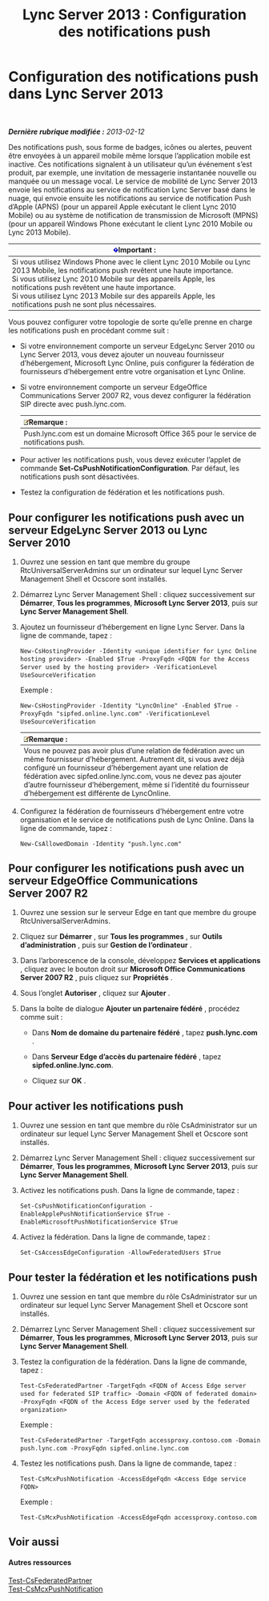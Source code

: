 ﻿---
title: 'Lync Server 2013 : Configuration des notifications push'
TOCTitle: Configuration des notifications push
ms:assetid: d77f2c06-0fe6-45d5-8f08-808ab871b3e0
ms:mtpsurl: https://technet.microsoft.com/fr-fr/library/Hh690047(v=OCS.15)
ms:contentKeyID: 49298999
ms.date: 05/20/2016
mtps_version: v=OCS.15
ms.translationtype: HT
---

# Configuration des notifications push dans Lync Server 2013

 

_**Dernière rubrique modifiée :** 2013-02-12_

Des notifications push, sous forme de badges, icônes ou alertes, peuvent être envoyées à un appareil mobile même lorsque l’application mobile est inactive. Ces notifications signalent à un utilisateur qu’un événement s’est produit, par exemple, une invitation de messagerie instantanée nouvelle ou manquée ou un message vocal. Le service de mobilité de Lync Server 2013 envoie les notifications au service de notification Lync Server basé dans le nuage, qui envoie ensuite les notifications au service de notification Push d’Apple (APNS) (pour un appareil Apple exécutant le client Lync 2010 Mobile) ou au système de notification de transmission de Microsoft (MPNS) (pour un appareil Windows Phone exécutant le client Lync 2010 Mobile ou Lync 2013 Mobile).

<table>
<thead>
<tr class="header">
<th><img src="images/Gg425917.important(OCS.15).gif" title="important" alt="important" />Important :</th>
</tr>
</thead>
<tbody>
<tr class="odd">
<td>Si vous utilisez Windows Phone avec le client Lync 2010 Mobile ou Lync 2013 Mobile, les notifications push revêtent une haute importance.<br />
Si vous utilisez Lync 2010 Mobile sur des appareils Apple, les notifications push revêtent une haute importance.<br />
Si vous utilisez Lync 2013 Mobile sur des appareils Apple, les notifications push ne sont plus nécessaires.</td>
</tr>
</tbody>
</table>


Vous pouvez configurer votre topologie de sorte qu’elle prenne en charge les notifications push en procédant comme suit :

  - Si votre environnement comporte un serveur EdgeLync Server 2010 ou Lync Server 2013, vous devez ajouter un nouveau fournisseur d’hébergement, Microsoft Lync Online, puis configurer la fédération de fournisseurs d’hébergement entre votre organisation et Lync Online.

  - Si votre environnement comporte un serveur EdgeOffice Communications Server 2007 R2, vous devez configurer la fédération SIP directe avec push.lync.com.
    
    <table>
    <thead>
    <tr class="header">
    <th><img src="images/Gg398920.note(OCS.15).gif" title="note" alt="note" />Remarque :</th>
    </tr>
    </thead>
    <tbody>
    <tr class="odd">
    <td>Push.lync.com est un domaine Microsoft Office 365 pour le service de notifications push.</td>
    </tr>
    </tbody>
    </table>


  - Pour activer les notifications push, vous devez exécuter l’applet de commande **Set-CsPushNotificationConfiguration**. Par défaut, les notifications push sont désactivées.

  - Testez la configuration de fédération et les notifications push.

## Pour configurer les notifications push avec un serveur EdgeLync Server 2013 ou Lync Server 2010

1.  Ouvrez une session en tant que membre du groupe RtcUniversalServerAdmins sur un ordinateur sur lequel Lync Server Management Shell et Ocscore sont installés.

2.  Démarrez Lync Server Management Shell : cliquez successivement sur **Démarrer**, **Tous les programmes**, **Microsoft Lync Server 2013**, puis sur **Lync Server Management Shell**.

3.  Ajoutez un fournisseur d’hébergement en ligne Lync Server. Dans la ligne de commande, tapez :
    
        New-CsHostingProvider -Identity <unique identifier for Lync Online hosting provider> -Enabled $True -ProxyFqdn <FQDN for the Access Server used by the hosting provider> -VerificationLevel UseSourceVerification
    
    Exemple :
    
        New-CsHostingProvider -Identity "LyncOnline" -Enabled $True -ProxyFqdn "sipfed.online.lync.com" -VerificationLevel UseSourceVerification
    
    <table>
    <thead>
    <tr class="header">
    <th><img src="images/Gg398920.note(OCS.15).gif" title="note" alt="note" />Remarque :</th>
    </tr>
    </thead>
    <tbody>
    <tr class="odd">
    <td>Vous ne pouvez pas avoir plus d’une relation de fédération avec un même fournisseur d’hébergement. Autrement dit, si vous avez déjà configuré un fournisseur d’hébergement ayant une relation de fédération avec sipfed.online.lync.com, vous ne devez pas ajouter d’autre fournisseur d’hébergement, même si l’identité du fournisseur d’hébergement est différente de LyncOnline.</td>
    </tr>
    </tbody>
    </table>


4.  Configurez la fédération de fournisseurs d’hébergement entre votre organisation et le service de notifications push de Lync Online. Dans la ligne de commande, tapez :
    
        New-CsAllowedDomain -Identity "push.lync.com"

## Pour configurer les notifications push avec un serveur EdgeOffice Communications Server 2007 R2

1.  Ouvrez une session sur le serveur Edge en tant que membre du groupe RtcUniversalServerAdmins.

2.  Cliquez sur **Démarrer** , sur **Tous les programmes** , sur **Outils d’administration** , puis sur **Gestion de l’ordinateur** .

3.  Dans l’arborescence de la console, développez **Services et applications** , cliquez avec le bouton droit sur **Microsoft Office Communications Server 2007 R2** , puis cliquez sur **Propriétés** .

4.  Sous l’onglet **Autoriser** , cliquez sur **Ajouter** .

5.  Dans la boîte de dialogue **Ajouter un partenaire fédéré** , procédez comme suit :
    
      - Dans **Nom de domaine du partenaire fédéré** , tapez **push.lync.com** .
    
      - Dans **Serveur Edge d’accès du partenaire fédéré** , tapez **sipfed.online.lync.com**.
    
      - Cliquez sur **OK** .

## Pour activer les notifications push

1.  Ouvrez une session en tant que membre du rôle CsAdministrator sur un ordinateur sur lequel Lync Server Management Shell et Ocscore sont installés.

2.  Démarrez Lync Server Management Shell : cliquez successivement sur **Démarrer**, **Tous les programmes**, **Microsoft Lync Server 2013**, puis sur **Lync Server Management Shell**.

3.  Activez les notifications push. Dans la ligne de commande, tapez :
    
        Set-CsPushNotificationConfiguration -EnableApplePushNotificationService $True -EnableMicrosoftPushNotificationService $True

4.  Activez la fédération. Dans la ligne de commande, tapez :
    
        Set-CsAccessEdgeConfiguration -AllowFederatedUsers $True

## Pour tester la fédération et les notifications push

1.  Ouvrez une session en tant que membre du rôle CsAdministrator sur un ordinateur sur lequel Lync Server Management Shell et Ocscore sont installés.

2.  Démarrez Lync Server Management Shell : cliquez successivement sur **Démarrer**, **Tous les programmes**, **Microsoft Lync Server 2013**, puis sur **Lync Server Management Shell**.

3.  Testez la configuration de la fédération. Dans la ligne de commande, tapez :
    
        Test-CsFederatedPartner -TargetFqdn <FQDN of Access Edge server used for federated SIP traffic> -Domain <FQDN of federated domain> -ProxyFqdn <FQDN of the Access Edge server used by the federated organization>
    
    Exemple :
    
        Test-CsFederatedPartner -TargetFqdn accessproxy.contoso.com -Domain push.lync.com -ProxyFqdn sipfed.online.lync.com

4.  Testez les notifications push. Dans la ligne de commande, tapez :
    
        Test-CsMcxPushNotification -AccessEdgeFqdn <Access Edge service FQDN>
    
    Exemple :
    
        Test-CsMcxPushNotification -AccessEdgeFqdn accessproxy.contoso.com

## Voir aussi

#### Autres ressources

[Test-CsFederatedPartner](test-csfederatedpartner.md)  
[Test-CsMcxPushNotification](test-csmcxpushnotification.md)

